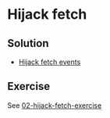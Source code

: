 # Hijack fetch

## Solution

- [Hijack fetch events](https://github.com/voorhoede/pwa-masterclass-6-7-2018/commit/e4ede0d917b83245c60c4cd5f7bcba2a8a02d8b4)

## Exercise

See [02-hijack-fetch-exercise](https://github.com/voorhoede/pwa-masterclass-6-7-2018/tree/02-hijack-fetch-exercise)
